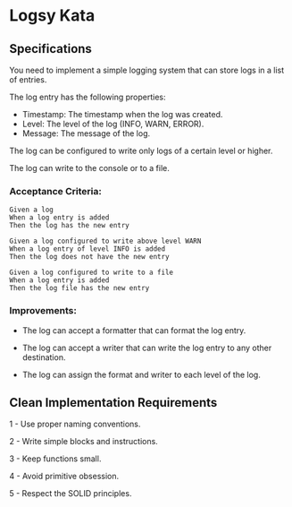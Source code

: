 # Logsy Kata

## Specifications

You need to implement a simple logging system that can store logs in a list of entries. 

The log entry has the following properties:

- Timestamp: The timestamp when the log was created.
- Level: The level of the log (INFO, WARN, ERROR).
- Message: The message of the log.

The log can be configured to write only logs of a certain level or higher.

The log can write to the console or to a file. 



### Acceptance Criteria:

```gherkin
Given a log
When a log entry is added
Then the log has the new entry
```

```gherkin
Given a log configured to write above level WARN
When a log entry of level INFO is added
Then the log does not have the new entry
```

```gherkin
Given a log configured to write to a file
When a log entry is added
Then the log file has the new entry
```

### Improvements:

- The log can accept a formatter that can format the log entry.

- The log can accept a writer that can write the log entry to any other destination.

- The log can assign the format and writer to each level of the log.


## Clean Implementation Requirements

1 - Use proper naming conventions.

2 - Write simple blocks and instructions.

3 - Keep functions small.

4 - Avoid primitive obsession.

5 - Respect the SOLID principles.
